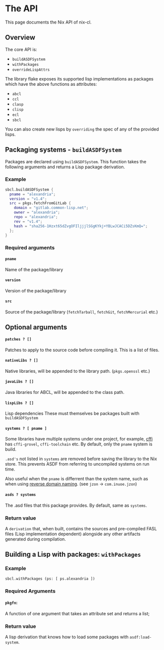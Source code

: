 # The API

This page documents the Nix API of nix-cl.

## Overview

The core API is:

- `buildASDFSystem`
- `withPackages`
- `overrideLispAttrs`

The library flake exposes its supported lisp implementations as packages which
have the above functions as attributes:

- `abcl`
- `ccl`
- `clasp`
- `clisp`
- `ecl`
- `sbcl`

You can also create new lisps by `overriding` the spec of any of the provided lisps.
 

## Packaging systems - `buildASDFSystem`

Packages are declared using `buildASDFSystem`. This function takes
the following arguments and returns a Lisp package derivation.

### Example

```nix
sbcl.buildASDFSystem {
  pname = "alexandria";
  version = "v1.4";
  src = pkgs.fetchFromGitLab {
    domain = "gitlab.common-lisp.net";
    owner = "alexandria";
    repo = "alexandria";
    rev = "v1.4";
    hash = "sha256-1Hzxt65dZvgOFIljjjlSGgKYkj+YBLwJCACi5DZsKmQ=";
  };
}
```


### Required arguments

#### `pname`
Name of the package/library

#### `version`
Version of the package/library

#### `src`
Source of the package/library (`fetchTarball`, `fetchGit`, `fetchMercurial` etc.)

## Optional arguments

#### `patches ? []`

Patches to apply to the source code before compiling it. This is a
list of files.

#### `nativeLibs ? []`

Native libraries, will be appended to the library
path. (`pkgs.openssl` etc.)

#### `javaLibs ? []`

Java libraries for ABCL, will be appended to the class path.

#### `lispLibs ? []`

Lisp dependencies These must themselves be packages built with
`buildASDFSystem`

#### `systems ? [ pname ]`

Some libraries have multiple systems under one project, for example,
[cffi] has `cffi-grovel`, `cffi-toolchain` etc.  By default, only the
`pname` system is build.

`.asd's` not listed in `systems` are removed before saving the library
to the Nix store. This prevents ASDF from referring to uncompiled
systems on run time.

Also useful when the `pname` is differrent than the system name, such
as when using [reverse domain naming]. (see `jzon` ->
`com.inuoe.jzon`)

[cffi]: https://cffi.common-lisp.dev/
[reverse domain naming]: https://en.wikipedia.org/wiki/Reverse_domain_name_notation

#### `asds ? systems`

The .asd files that this package provides. By default, same as
`systems`.

### Return value

A `derivation` that, when built, contains the sources and pre-compiled
FASL files (Lisp implementation dependent) alongside any other
artifacts generated during compilation.

## Building a Lisp with packages: `withPackages`

### Example

`sbcl.withPackages (ps: [ ps.alexandria ])`

### Required Arguments

#### `pkgfn`:

A function of one argument that takes an attribute set and returns a list;
    
### Return value

A lisp derivation that knows how to load some packages with `asdf:load-system`.
